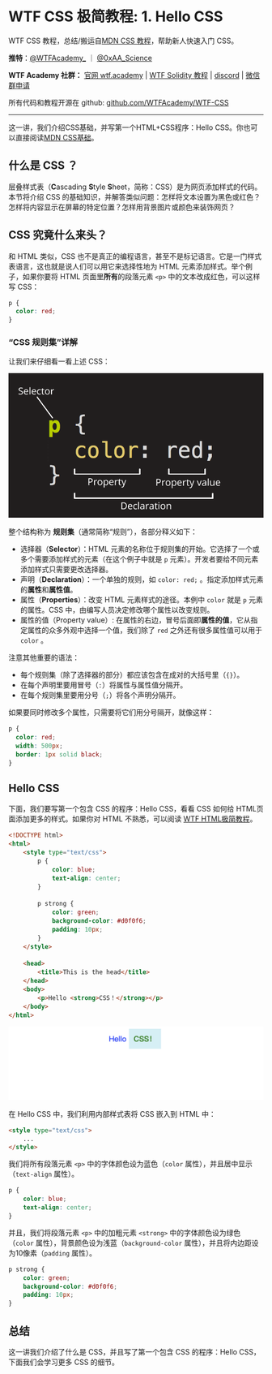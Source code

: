 # WTF CSS 极简教程: 1. Hello CSS

WTF CSS 教程，总结/搬运自[MDN CSS 教程](https://developer.mozilla.org/zh-CN/docs/Web/CSS)，帮助新人快速入门 CSS。

**推特**：[@WTFAcademy\_](https://twitter.com/WTFAcademy_) ｜ [@0xAA_Science](https://twitter.com/0xAA_Science)

**WTF Academy 社群：** [官网 wtf.academy](https://wtf.academy) | [WTF Solidity 教程](https://github.com/AmazingAng/WTFSolidity) | [discord](https://discord.wtf.academy) | [微信群申请](https://docs.google.com/forms/d/e/1FAIpQLSe4KGT8Sh6sJ7hedQRuIYirOoZK_85miz3dw7vA1-YjodgJ-A/viewform?usp=sf_link)

所有代码和教程开源在 github: [github.com/WTFAcademy/WTF-CSS](https://github.com/WTFAcademy/WTF-CSS)

---

这一讲，我们介绍CSS基础，并写第一个HTML+CSS程序：Hello CSS。你也可以直接阅读[MDN CSS基础](https://developer.mozilla.org/zh-CN/docs/Learn/CSS)。

## 什么是 CSS ？

层叠样式表（**C**ascading **S**tyle **S**heet，简称：CSS）是为网页添加样式的代码。本节将介绍 CSS 的基础知识，并解答类似问题：怎样将文本设置为黑色或红色？怎样将内容显示在屏幕的特定位置？怎样用背景图片或颜色来装饰网页？

## CSS 究竟什么来头？

和 HTML 类似，CSS 也不是真正的编程语言，甚至不是标记语言。它是一门样式表语言，这也就是说人们可以用它来选择性地为 HTML 元素添加样式。举个例子，如果你要将 HTML 页面里**所有**的段落元素 `<p>` 中的文本改成红色，可以这样写 CSS：

```css
p {
  color: red;
}
```

### “CSS 规则集”详解

让我们来仔细看一看上述 CSS：

![图解 CSS 声明](./img/1-1.png)

整个结构称为 **规则集**（通常简称“规则”），各部分释义如下：

- 选择器（**Selector**）：HTML 元素的名称位于规则集的开始。它选择了一个或多个需要添加样式的元素（在这个例子中就是 `p` 元素）。开发者要给不同元素添加样式只需要更改选择器。
- 声明（**Declaration**）：一个单独的规则，如 `color: red;` 。指定添加样式元素的**属性**和**属性值**。
- 属性（**Properties**）：改变 HTML 元素样式的途径。本例中 `color` 就是 `p` 元素的属性。CSS 中，由编写人员决定修改哪个属性以改变规则。
- 属性的值（Property value）: 在属性的右边，冒号后面即**属性的值**，它从指定属性的众多外观中选择一个值，我们除了 `red` 之外还有很多属性值可以用于 `color` 。

注意其他重要的语法：

- 每个规则集（除了选择器的部分）都应该包含在成对的大括号里（`{}`）。
- 在每个声明里要用冒号（`:`）将属性与属性值分隔开。
- 在每个规则集里要用分号（`;`）将各个声明分隔开。

如果要同时修改多个属性，只需要将它们用分号隔开，就像这样：

```css
p {
  color: red;
  width: 500px;
  border: 1px solid black;
}
```

## Hello CSS

下面，我们要写第一个包含 CSS 的程序：Hello CSS，看看 CSS 如何给 HTML页面添加更多的样式。如果你对 HTML 不熟悉，可以阅读 [WTF HTML极简教程](https://github.com/WTFAcademy/WTF-HTML)。

```html
<!DOCTYPE html>
<html>
    <style type="text/css">
        p {
            color: blue;
            text-align: center;
        }

        p strong {
            color: green;
            background-color: #d0f0f6;
            padding: 10px;
        }
    </style>
    
    <head>
        <title>This is the head</title>
    </head>
    <body>
        <p>Hello <strong>CSS！</strong></p>
    </body>
</html>
```

![Hello CSS](./img/1-2.png)

在 Hello CSS 中，我们利用内部样式表将 CSS 嵌入到 HTML 中：

```html
<style type="text/css">
    ...
</style>
```

我们将所有段落元素 `<p>` 中的字体颜色设为蓝色（`color` 属性），并且居中显示（`text-align` 属性）。

```css
p {
    color: blue;
    text-align: center;
}
```

并且，我们将段落元素 `<p>` 中的加粗元素 `<strong>` 中的字体颜色设为绿色（`color` 属性），背景颜色设为浅蓝（`background-color` 属性），并且将内边距设为10像素（`padding` 属性）。

```css
p strong {
    color: green;
    background-color: #d0f0f6;
    padding: 10px;
}
```

## 总结

这一讲我们介绍了什么是 CSS，并且写了第一个包含 CSS 的程序：Hello CSS，下面我们会学习更多 CSS 的细节。